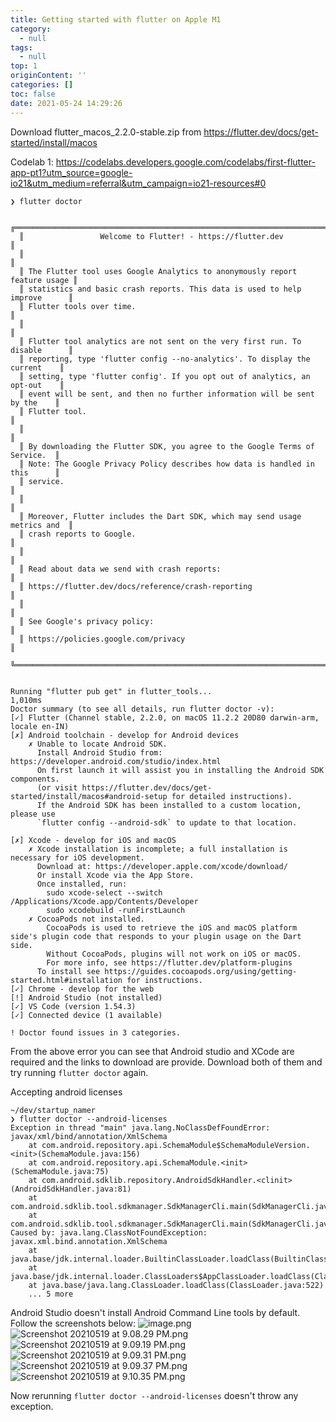```yaml
---
title: Getting started with flutter on Apple M1
category:
  - null
tags:
  - null
top: 1
originContent: ''
categories: []
toc: false
date: 2021-05-24 14:29:26
---
```


Download flutter_macos_2.2.0-stable.zip from https://flutter.dev/docs/get-started/install/macos

Codelab 1:
https://codelabs.developers.google.com/codelabs/first-flutter-app-pt1?utm_source=google-io21&utm_medium=referral&utm_campaign=io21-resources#0



```
❯ flutter doctor

  ╔════════════════════════════════════════════════════════════════════════════╗
  ║                 Welcome to Flutter! - https://flutter.dev                  ║
  ║                                                                            ║
  ║ The Flutter tool uses Google Analytics to anonymously report feature usage ║
  ║ statistics and basic crash reports. This data is used to help improve      ║
  ║ Flutter tools over time.                                                   ║
  ║                                                                            ║
  ║ Flutter tool analytics are not sent on the very first run. To disable      ║
  ║ reporting, type 'flutter config --no-analytics'. To display the current    ║
  ║ setting, type 'flutter config'. If you opt out of analytics, an opt-out    ║
  ║ event will be sent, and then no further information will be sent by the    ║
  ║ Flutter tool.                                                              ║
  ║                                                                            ║
  ║ By downloading the Flutter SDK, you agree to the Google Terms of Service.  ║
  ║ Note: The Google Privacy Policy describes how data is handled in this      ║
  ║ service.                                                                   ║
  ║                                                                            ║
  ║ Moreover, Flutter includes the Dart SDK, which may send usage metrics and  ║
  ║ crash reports to Google.                                                   ║
  ║                                                                            ║
  ║ Read about data we send with crash reports:                                ║
  ║ https://flutter.dev/docs/reference/crash-reporting                         ║
  ║                                                                            ║
  ║ See Google's privacy policy:                                               ║
  ║ https://policies.google.com/privacy                                        ║
  ╚════════════════════════════════════════════════════════════════════════════╝


Running "flutter pub get" in flutter_tools...                    1,010ms
Doctor summary (to see all details, run flutter doctor -v):
[✓] Flutter (Channel stable, 2.2.0, on macOS 11.2.2 20D80 darwin-arm, locale en-IN)
[✗] Android toolchain - develop for Android devices
    ✗ Unable to locate Android SDK.
      Install Android Studio from: https://developer.android.com/studio/index.html
      On first launch it will assist you in installing the Android SDK components.
      (or visit https://flutter.dev/docs/get-started/install/macos#android-setup for detailed instructions).
      If the Android SDK has been installed to a custom location, please use
      `flutter config --android-sdk` to update to that location.

[✗] Xcode - develop for iOS and macOS
    ✗ Xcode installation is incomplete; a full installation is necessary for iOS development.
      Download at: https://developer.apple.com/xcode/download/
      Or install Xcode via the App Store.
      Once installed, run:
        sudo xcode-select --switch /Applications/Xcode.app/Contents/Developer
        sudo xcodebuild -runFirstLaunch
    ✗ CocoaPods not installed.
        CocoaPods is used to retrieve the iOS and macOS platform side's plugin code that responds to your plugin usage on the Dart side.
        Without CocoaPods, plugins will not work on iOS or macOS.
        For more info, see https://flutter.dev/platform-plugins
      To install see https://guides.cocoapods.org/using/getting-started.html#installation for instructions.
[✓] Chrome - develop for the web
[!] Android Studio (not installed)
[✓] VS Code (version 1.54.3)
[✓] Connected device (1 available)

! Doctor found issues in 3 categories.

```

From the above error you can see that Android studio and XCode are required and the links to download are provide. Download both of them and try running ```flutter doctor``` again.

Accepting android licenses
```
~/dev/startup_namer
❯ flutter doctor --android-licenses
Exception in thread "main" java.lang.NoClassDefFoundError: javax/xml/bind/annotation/XmlSchema
	at com.android.repository.api.SchemaModule$SchemaModuleVersion.<init>(SchemaModule.java:156)
	at com.android.repository.api.SchemaModule.<init>(SchemaModule.java:75)
	at com.android.sdklib.repository.AndroidSdkHandler.<clinit>(AndroidSdkHandler.java:81)
	at com.android.sdklib.tool.sdkmanager.SdkManagerCli.main(SdkManagerCli.java:73)
	at com.android.sdklib.tool.sdkmanager.SdkManagerCli.main(SdkManagerCli.java:48)
Caused by: java.lang.ClassNotFoundException: javax.xml.bind.annotation.XmlSchema
	at java.base/jdk.internal.loader.BuiltinClassLoader.loadClass(BuiltinClassLoader.java:581)
	at java.base/jdk.internal.loader.ClassLoaders$AppClassLoader.loadClass(ClassLoaders.java:178)
	at java.base/java.lang.ClassLoader.loadClass(ClassLoader.java:522)
	... 5 more
```

Android Studio doesn't install Android Command Line tools by default. Follow the screenshots below:
![image.png](/images/2021/05/19/83236218-2523-430d-8a78-dc9a27c3f065.png)
![Screenshot 20210519 at 9.08.29 PM.png](/images/2021/05/19/e9c07119-7f9d-477a-a1a4-4035e463cc42.png)
![Screenshot 20210519 at 9.09.19 PM.png](/images/2021/05/19/dbbcfbff-639a-45fe-9ec1-9dd6a8215329.png)
![Screenshot 20210519 at 9.09.31 PM.png](/images/2021/05/19/78f76659-99c2-46dc-903a-ab7208ca8c6e.png)
![Screenshot 20210519 at 9.09.37 PM.png](/images/2021/05/19/badf9f61-cb70-4cce-b4db-3d86b80b6099.png)
![Screenshot 20210519 at 9.10.35 PM.png](/images/2021/05/19/0c3fba2c-e61d-4be1-99e0-3664ba1e2883.png)

Now rerunning ```flutter doctor --android-licenses``` doesn't throw any exception. 

